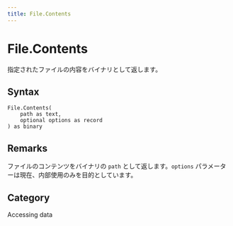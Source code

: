 ```yaml
---
title: File.Contents
---
```


# File.Contents


指定されたファイルの内容をバイナリとして返します。


## Syntax

```powerquery
File.Contents(
    path as text,
    optional options as record
) as binary
```


## Remarks

ファイルのコンテンツをバイナリの <code>path</code> として返します。<code>options</code> パラメーターは現在、内部使用のみを目的としています。



## Category
Accessing data
